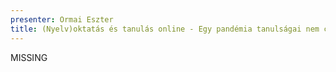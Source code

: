 ```yaml
---
presenter: Ormai Eszter
title: (Nyelv)oktatás és tanulás online - Egy pandémia tanulságai nem csak angol tanároknak
---
```


MISSING
